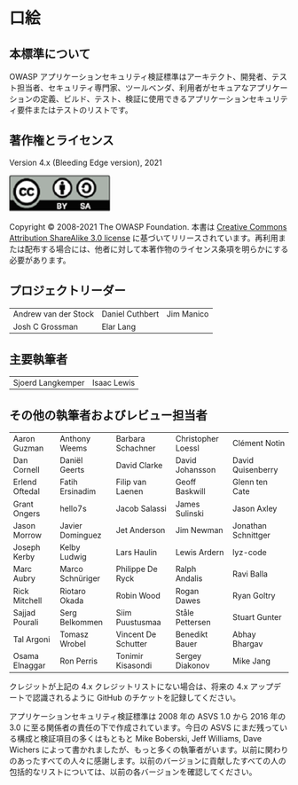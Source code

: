 # 口絵

## 本標準について

OWASP アプリケーションセキュリティ検証標準はアーキテクト、開発者、テスト担当者、セキュリティ専門家、ツールベンダ、利用者がセキュアなアプリケーションの定義、ビルド、テスト、検証に使用できるアプリケーションセキュリティ要件またはテストのリストです。

## 著作権とライセンス

Version 4.x (Bleeding Edge version), 2021

![license](../images/license.png)

Copyright © 2008-2021 The OWASP Foundation. 本書は [Creative Commons Attribution ShareAlike 3.0 license](https://creativecommons.org/licenses/by-sa/3.0/) に基づいてリリースされています。再利用または配布する場合には、他者に対して本著作物のライセンス条項を明らかにする必要があります。

## プロジェクトリーダー

|                      	|                 	|            	|
|----------------------	|-----------------	|------------	|
| Andrew van der Stock 	| Daniel Cuthbert 	| Jim Manico 	|
| Josh C Grossman      	| Elar Lang     	|            	|

## 主要執筆者

|                	|                	|
|----------------	|----------------	|
| Sjoerd Langkemper	| Isaac Lewis	 	|

## その他の執筆者およびレビュー担当者

|                	|                  	|                     	|                    	|                     	|
|----------------	|------------------	|---------------------	|--------------------	|---------------------	|
| Aaron Guzman   	| Anthony Weems    	| Barbara Schachner   	| Christopher Loessl 	| Clément Notin       	|
| Dan Cornell    	| Daniël Geerts    	| David Clarke        	| David Johansson    	| David Quisenberry   	|
| Erlend Oftedal 	| Fatih Ersinadim  	| Filip van Laenen    	| Geoff Baskwill     	| Glenn ten Cate      	|
| Grant Ongers   	| hello7s          	| Jacob Salassi       	| James Sulinski     	| Jason Axley         	|
| Jason Morrow   	| Javier Dominguez 	| Jet Anderson        	| Jim Newman         	| Jonathan Schnittger 	|
| Joseph Kerby   	| Kelby Ludwig     	| Lars Haulin         	| Lewis Ardern       	| lyz-code            	|
| Marc Aubry     	| Marco Schnüriger 	| Philippe De Ryck    	| Ralph Andalis      	| Ravi Balla          	|
| Rick Mitchell  	| Riotaro Okada    	| Robin Wood          	| Rogan Dawes        	| Ryan Goltry         	|
| Sajjad Pourali 	| Serg Belkommen   	| Siim Puustusmaa     	| Ståle Pettersen    	| Stuart Gunter       	|
| Tal Argoni     	| Tomasz Wrobel    	| Vincent De Schutter 	| Benedikt Bauer		| Abhay Bhargav       |
| Osama Elnaggar    | Ron Perris    	| Tonimir Kisasondi  	| Sergey Diakonov						| Mike Jang |

クレジットが上記の 4.x クレジットリストにない場合は、将来の 4.x アップデートで認識されるように GitHub のチケットを記録してください。

アプリケーションセキュリティ検証標準は 2008 年の ASVS 1.0 から 2016 年の 3.0 に至る関係者の責任の下で作成されています。今日の ASVS にまだ残っている構成と検証項目の多くはもともと Mike Boberski, Jeff Williams, Dave Wichers によって書かれましたが、もっと多くの執筆者がいます。以前に関わりのあったすべての人々に感謝します。以前のバージョンに貢献したすべての人の包括的なリストについては、以前の各バージョンを確認してください。
